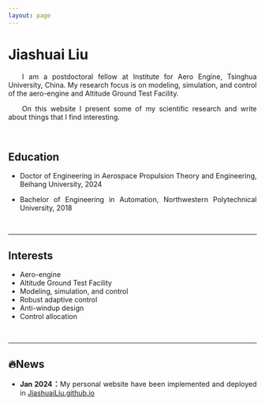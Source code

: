 ```yaml
---
layout: page
---
```


# Jiashuai Liu

<p style="text-align:justify; text-justify:inter-ideograph;"></p>

<p style="text-indent: 2em; text-align:justify; text-justify:inter-ideograph;">	I am a  postdoctoral fellow at Institute for Aero Engine, Tsinghua University, China. My research focus is on  modeling, simulation, and control of the aero-engine and Altitude Ground Test Facility.</p>

<p style="text-indent: 2em;text-align:justify; text-justify:inter-ideograph;">	On this website I present some of my scientific research and write about things that I find interesting.</p>

<br>

## Education

* <p style="text-align:justify; text-justify:inter-ideograph;"> Doctor of Engineering in Aerospace Propulsion Theory and Engineering, Beihang University, 2024</p> 

* <p style="text-align:justify; text-justify:inter-ideograph;">Bachelor of Engineering in Automation, Northwestern Polytechnical University, 2018</p>

<br>

---

## Interests

- Aero-engine
- Altitude Ground Test Facility
- Modeling, simulation, and control
- Robust adaptive control
- Anti-windup design
- Control allocation

<br>

---

## 🔥News

- <p style="text-align:justify; text-justify:inter-ideograph;"><b>Jan 2024：</b>My personal website have been implemented and deployed in <a href="https://JiashuaiLiu.github.io">JiashuaiLiu.github.io<a>

<br>
